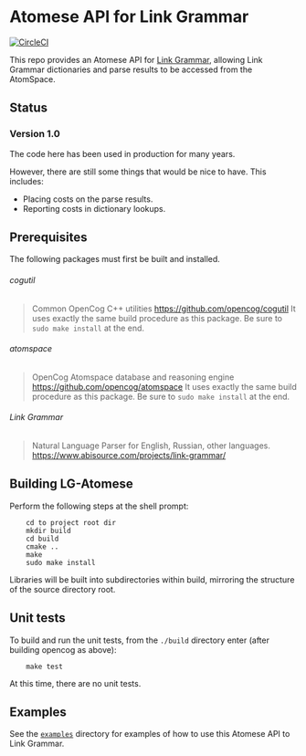 Atomese API for Link Grammar
============================

[![CircleCI](https://circleci.com/gh/opencog/opencog.svg?style=svg)](https://circleci.com/gh/opencog/lg-atomese)

This repo provides an Atomese API for
[Link Grammar](https://github.com/opencog/link-grammar), allowing Link
Grammar dictionaries and parse results to be accessed from the
AtomSpace.

Status
------
### Version 1.0
The code here has been used in production for many years.

However, there are still some things that would be nice to have.
This includes:
* Placing costs on the parse results.
* Reporting costs in dictionary lookups.

Prerequisites
-------------
The following packages must first be built and installed.

###### cogutil
> Common OpenCog C++ utilities
> https://github.com/opencog/cogutil
> It uses exactly the same build procedure as this package. Be sure
  to `sudo make install` at the end.

###### atomspace
> OpenCog Atomspace database and reasoning engine
> https://github.com/opencog/atomspace
> It uses exactly the same build procedure as this package. Be sure
  to `sudo make install` at the end.

###### Link Grammar
> Natural Language Parser for English, Russian, other languages.
> https://www.abisource.com/projects/link-grammar/


Building LG-Atomese
-------------------
Perform the following steps at the shell prompt:
```
    cd to project root dir
    mkdir build
    cd build
    cmake ..
    make
    sudo make install
```
Libraries will be built into subdirectories within build, mirroring
the structure of the source directory root.


Unit tests
----------
To build and run the unit tests, from the `./build` directory enter
(after building opencog as above):
```
    make test
```

At this time, there are no unit tests.

Examples
--------
See the [`examples`](./examples) directory for examples of how to use
this Atomese API to Link Grammar.
